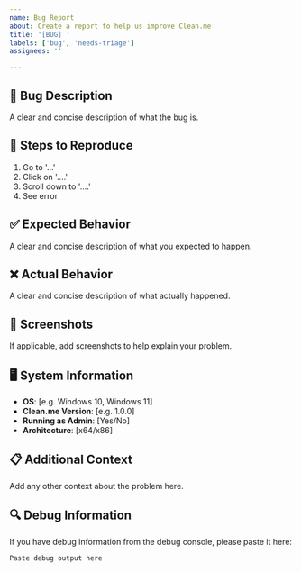```yaml
---
name: Bug Report
about: Create a report to help us improve Clean.me
title: '[BUG] '
labels: ['bug', 'needs-triage']
assignees: ''

---
```


## 🐛 Bug Description
A clear and concise description of what the bug is.

## 🔄 Steps to Reproduce
1. Go to '...'
2. Click on '....'
3. Scroll down to '....'
4. See error

## ✅ Expected Behavior
A clear and concise description of what you expected to happen.

## ❌ Actual Behavior
A clear and concise description of what actually happened.

## 📸 Screenshots
If applicable, add screenshots to help explain your problem.

## 🖥️ System Information
- **OS**: [e.g. Windows 10, Windows 11]
- **Clean.me Version**: [e.g. 1.0.0]
- **Running as Admin**: [Yes/No]
- **Architecture**: [x64/x86]

## 📋 Additional Context
Add any other context about the problem here.

## 🔍 Debug Information
If you have debug information from the debug console, please paste it here:

```
Paste debug output here
```
